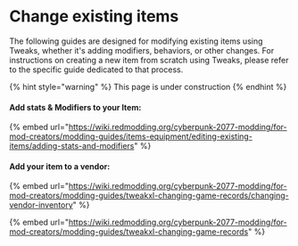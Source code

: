 # Change existing items

The following guides are designed for modifying existing items using Tweaks, whether it's adding modifiers, behaviors, or other changes. For instructions on creating a new item from scratch using Tweaks, please refer to the specific guide dedicated to that process.

{% hint style="warning" %}
This page is under construction
{% endhint %}

#### Add stats & Modifiers to your Item:&#x20;

{% embed url="https://wiki.redmodding.org/cyberpunk-2077-modding/for-mod-creators/modding-guides/items-equipment/editing-existing-items/adding-stats-and-modifiers" %}

#### Add your item to a vendor:

{% embed url="https://wiki.redmodding.org/cyberpunk-2077-modding/for-mod-creators/modding-guides/tweakxl-changing-game-records/changing-vendor-inventory" %}



{% embed url="https://wiki.redmodding.org/cyberpunk-2077-modding/for-mod-creators/modding-guides/tweakxl-changing-game-records" %}










